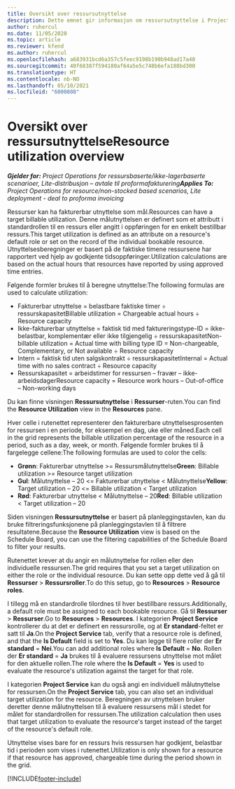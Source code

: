 ```yaml
---
title: Oversikt over ressursutnyttelse
description: Dette emnet gir informasjon om ressursutnyttelse i Project Operations.
author: ruhercul
ms.date: 11/05/2020
ms.topic: article
ms.reviewer: kfend
ms.author: ruhercul
ms.openlocfilehash: a683931bcd6a357c5feec9198b190b948ad17a40
ms.sourcegitcommit: 40f68387f594180af64a5e5c748b6efa188bd300
ms.translationtype: HT
ms.contentlocale: nb-NO
ms.lasthandoff: 05/10/2021
ms.locfileid: "6000808"
---
```

# <a name="resource-utilization-overview"></a><span data-ttu-id="c0964-103">Oversikt over ressursutnyttelse</span><span class="sxs-lookup"><span data-stu-id="c0964-103">Resource utilization overview</span></span>

<span data-ttu-id="c0964-104">_**Gjelder for:** Project Operations for ressursbaserte/ikke-lagerbaserte scenarioer, Lite-distribusjon – avtale til proformafakturering_</span><span class="sxs-lookup"><span data-stu-id="c0964-104">_**Applies To:** Project Operations for resource/non-stocked based scenarios, Lite deployment - deal to proforma invoicing_</span></span>

<span data-ttu-id="c0964-105">Ressurser kan ha fakturerbar utnyttelse som mål.</span><span class="sxs-lookup"><span data-stu-id="c0964-105">Resources can have a target billable utilization.</span></span> <span data-ttu-id="c0964-106">Denne målutnyttelsen er definert som et attributt i standardrollen til en ressurs eller angitt i oppføringen for en enkelt bestillbar ressurs.</span><span class="sxs-lookup"><span data-stu-id="c0964-106">This target utilization is defined as an attribute on a resource's default role or set on the record of the individual bookable resource.</span></span> <span data-ttu-id="c0964-107">Utnyttelsesberegninger er basert på de faktiske timene ressursene har rapportert ved hjelp av godkjente tidsoppføringer.</span><span class="sxs-lookup"><span data-stu-id="c0964-107">Utilization calculations are based on the actual hours that resources have reported by using approved time entries.</span></span>

<span data-ttu-id="c0964-108">Følgende formler brukes til å beregne utnyttelse:</span><span class="sxs-lookup"><span data-stu-id="c0964-108">The following formulas are used to calculate utilization:</span></span>

  - <span data-ttu-id="c0964-109">Fakturerbar utnyttelse = belastbare faktiske timer ÷ ressurskapasitet</span><span class="sxs-lookup"><span data-stu-id="c0964-109">Billable utilization = Chargeable actual hours ÷ Resource capacity</span></span>
  - <span data-ttu-id="c0964-110">Ikke-fakturerbar utnyttelse = faktisk tid med faktureringstype-ID = ikke-belastbar, komplementær eller ikke tilgjengelig ÷ ressurskapasitet</span><span class="sxs-lookup"><span data-stu-id="c0964-110">Non-billable utilization = Actual time with billing type ID = Non-chargeable, Complementary, or Not available ÷ Resource capacity</span></span>
  - <span data-ttu-id="c0964-111">Intern = faktisk tid uten salgskontrakt ÷ ressurskapasitet</span><span class="sxs-lookup"><span data-stu-id="c0964-111">Internal = Actual time with no sales contract ÷ Resource capacity</span></span>
  - <span data-ttu-id="c0964-112">Ressurskapasitet = arbeidstimer for ressursen – fravær – ikke-arbeidsdager</span><span class="sxs-lookup"><span data-stu-id="c0964-112">Resource capacity = Resource work hours – Out-of-office – Non-working days</span></span>

<span data-ttu-id="c0964-113">Du kan finne visningen **Ressursutnyttelse** i **Ressurser**-ruten.</span><span class="sxs-lookup"><span data-stu-id="c0964-113">You can find the **Resource Utilization** view in the **Resources** pane.</span></span>

<span data-ttu-id="c0964-114">Hver celle i rutenettet representerer den fakturerbare utnyttelsesprosenten for ressursen i en periode, for eksempel en dag, uke eller måned.</span><span class="sxs-lookup"><span data-stu-id="c0964-114">Each cell in the grid represents the billable utilization percentage of the resource in a period, such as a day, week, or month.</span></span> <span data-ttu-id="c0964-115">Følgende formler brukes til å fargelegge cellene:</span><span class="sxs-lookup"><span data-stu-id="c0964-115">The following formulas are used to color the cells:</span></span>

  - <span data-ttu-id="c0964-116">**Grønn**: Fakturerbar utnyttelse >= Ressursmålutnyttelse</span><span class="sxs-lookup"><span data-stu-id="c0964-116">**Green**: Billable utilization >= Resource target utilization</span></span>
  - <span data-ttu-id="c0964-117">**Gul**: Målutnyttelse – 20 <= Fakturerbar utnyttelse < Målutnyttelse</span><span class="sxs-lookup"><span data-stu-id="c0964-117">**Yellow**: Target utilization – 20 <= Billable utilization < Target utilization</span></span>
  - <span data-ttu-id="c0964-118">**Rød**: Fakturerbar utnyttelse < Målutnyttelse – 20</span><span class="sxs-lookup"><span data-stu-id="c0964-118">**Red**: Billable utilization < Target utilization – 20</span></span>

<span data-ttu-id="c0964-119">Siden visningen **Ressursutnyttelse** er basert på planleggingstavlen, kan du bruke filtreringsfunksjonene på planleggingstavlen til å filtrere resultatene.</span><span class="sxs-lookup"><span data-stu-id="c0964-119">Because the **Resource Utilization** view is based on the Schedule Board, you can use the filtering capabilities of the Schedule Board to filter your results.</span></span>

<span data-ttu-id="c0964-120">Rutenettet krever at du angir en målutnyttelse for rollen eller den individuelle ressursen.</span><span class="sxs-lookup"><span data-stu-id="c0964-120">The grid requires that you set a target utilization on either the role or the individual resource.</span></span> <span data-ttu-id="c0964-121">Du kan sette opp dette ved å gå til **Ressurser** > **Ressursroller**.</span><span class="sxs-lookup"><span data-stu-id="c0964-121">To do this setup, go to **Resources** > **Resource roles**.</span></span>

<span data-ttu-id="c0964-122">I tillegg må en standardrolle tilordnes til hver bestillbare ressurs.</span><span class="sxs-lookup"><span data-stu-id="c0964-122">Additionally, a default role must be assigned to each bookable resource.</span></span> <span data-ttu-id="c0964-123">Gå til **Ressurser** > **Ressurser**.</span><span class="sxs-lookup"><span data-stu-id="c0964-123">Go to **Resources** > **Resources**.</span></span> <span data-ttu-id="c0964-124">I kategorien **Project Service** kontrollerer du at det er definert en ressursrolle, og at **Er standard**-feltet er satt til **Ja**.</span><span class="sxs-lookup"><span data-stu-id="c0964-124">On the **Project Service** tab, verify that a resource role is defined, and that the **Is Default** field is set to **Yes**.</span></span> <span data-ttu-id="c0964-125">Du kan legge til flere roller der **Er standard** = **Nei**.</span><span class="sxs-lookup"><span data-stu-id="c0964-125">You can add additional roles where **Is Default** = **No**.</span></span> <span data-ttu-id="c0964-126">Rollen der **Er standard** = **Ja** brukes til å evaluere ressursens utnyttelse mot målet for den aktuelle rollen.</span><span class="sxs-lookup"><span data-stu-id="c0964-126">The role where the **Is Default** = **Yes** is used to evaluate the resource's utilization against the target for that role.</span></span>

<span data-ttu-id="c0964-127">I kategorien **Project Service** kan du også angi en individuell målutnyttelse for ressursen.</span><span class="sxs-lookup"><span data-stu-id="c0964-127">On the **Project Service** tab, you can also set an individual target utilization for the resource.</span></span> <span data-ttu-id="c0964-128">Beregningen av utnyttelsen bruker deretter denne målutnyttelsen til å evaluere ressursens mål i stedet for målet for standardrollen for ressursen.</span><span class="sxs-lookup"><span data-stu-id="c0964-128">The utilization calculation then uses that target utilization to evaluate the resource's target instead of the target of the resource's default role.</span></span>

<span data-ttu-id="c0964-129">Utnyttelse vises bare for en ressurs hvis ressursen har godkjent, belastbar tid i perioden som vises i rutenettet.</span><span class="sxs-lookup"><span data-stu-id="c0964-129">Utilization is only shown for a resource if that resource has approved, chargeable time during the period shown in the grid.</span></span>


[!INCLUDE[footer-include](../includes/footer-banner.md)]